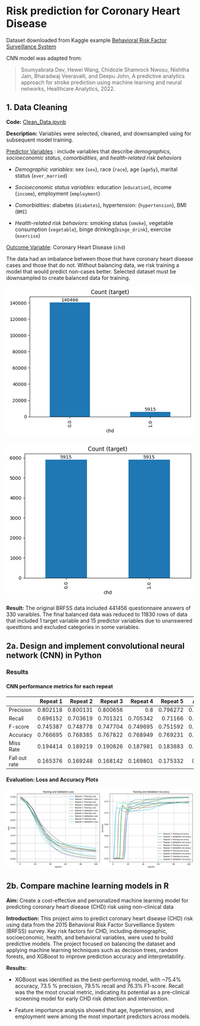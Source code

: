 # Risk prediction for Coronary Heart Disease 
Dataset downloaded from Kaggle example [Behavioral Risk Factor Surveillance System](https://www.kaggle.com/datasets/cdc/behavioral-risk-factor-surveillance-system/data)

CNN model was adapted from: 
> Soumyabrata Dev, Hewei Wang, Chidozie Shamrock Nwosu, Nishtha Jain, Bharadwaj Veeravalli, and Deepu John, A predictive analytics approach for stroke prediction using machine learning and neural networks, Healthcare Analytics, 2022.


## 1. Data Cleaning

**Code:** [Clean_Data.ipynb](data_cleaning/Clean_Data.ipynb)

**Description:** Variables were selected, cleaned, and downsampled using for subsequent model training.

<u>Predictor Variables</u> : include variables that describe *demographics*, *socioeconomic status*, *comorbidities*, and *health-related risk behaviors*

-   *Demographic variables*: sex (`sex`), race (`race`), age (`age5y`), marital status (`ever_married`)

-   *Socioeconomic status variables*: education (`education`), income (`income`), employment (`employment`)

-   *Comorbidities*: diabetes (`diabetes`), hypertension: (`hypertension`), BMI (`BMI`)

-   *Health-related risk behaviors*: smoking status (`smoke`), vegetable consumption (`vegetable`), binge drinking(`binge_drink`), exercise (`exercise`)

<u>Outcome Variable</u>: Coronary Heart Disease (`chd`)

The data had an imbalance between those that have coronary heart disease cases and those that do not. Without balancing data, we risk training a model that would predict non-cases better. Selected dataset must be downsampled to create balanced data for training. 

![imbalanced](CNN/plot/imbalanceddata.png)

![balanced](CNN/plot/balanceddata.png)


**Result:** The original BRFSS data included 441456 questionnaire answers of 330 varaibles. The final balanced data was reduced to 11830 rows of data that included 1 target variable and 15 predictor variables due to unanswered questtions and excluded categories in some variables. 


## 2a. Design and implement convolutional neural network (CNN) in Python

### Results 

#### CNN performance metrics for each repeat 

|               |   Repeat 1 |   Repeat 2 |   Repeat 3 |   Repeat 4 |   Repeat 5 |   Average |
|:--------------|-----------:|-----------:|-----------:|-----------:|-----------:|----------:|
| Precision     |   0.802118 |   0.800131 |   0.800656 |   0.8      |   0.796272 |  0.799835 |
| Recall        |   0.696152 |   0.703619 |   0.701321 |   0.705342 |   0.71166  |  0.703619 |
| F-score       |   0.745387 |   0.748778 |   0.747704 |   0.749695 |   0.751592 |  0.748631 |
| Accuracy      |   0.766695 |   0.768385 |   0.767822 |   0.768949 |   0.769231 |  0.768216 |
| Miss Rate     |   0.194414 |   0.189219 |   0.190826 |   0.187981 |   0.183883 |  0.189264 |
| Fall out rate |   0.165376 |   0.169248 |   0.168142 |   0.169801 |   0.175332 |  0.16958  |

#### Evaluation: Loss and Accuracy Plots
![Training and Validation Accuracy](plot/epochs.png)


## 2b. Compare machine learning models in R

**Aim:** Create a cost-effective and personalized machine learning model for predicting coronary heart disease (CHD) risk using non-clinical data

**Introduction:** This project aims to predict coronary heart disease (CHD) risk using data from the 2015 Behavioral Risk Factor Surveillance System (BRFSS) survey. Key risk factors for CHD, including demographic, socioeconomic, health, and behavioral variables, were used to build predictive models. The project focused on balancing the dataset and applying machine learning techniques such as decision trees, random forests, and XGBoost to improve prediction accuracy and interpretability.

**Results:**

 -   XGBoost was identified as the best-performing model, with \~75.4% accuracy, 73.5 % precision, 79.5% recall and 76.3% F1-score. Recall was the the most crucial metric, indicating its potential as a pre-clinical screening model for early CHD risk detection and intervention.
    
-   Feature importance analysis showed that age, hypertension, and employment were among the most important predictors across models.









